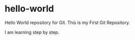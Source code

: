 # hello-world
Hello World repository for Git.
This is my First Git Repository.

I am learning step by step.
